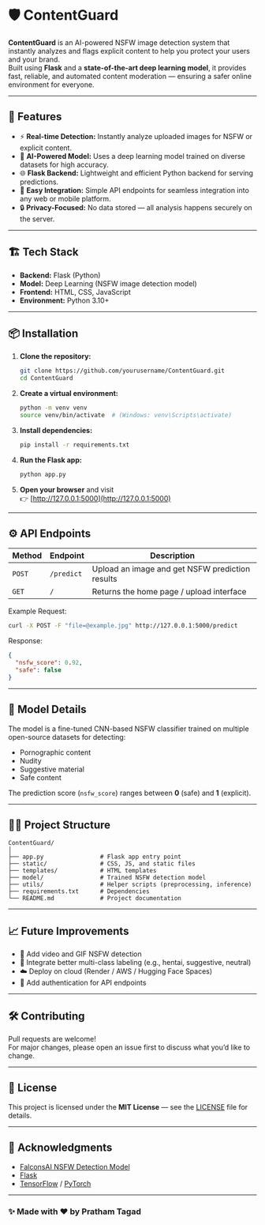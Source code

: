 # 🛡️ ContentGuard

**ContentGuard** is an AI-powered NSFW image detection system that instantly analyzes and flags explicit content to help you protect your users and your brand.  
Built using **Flask** and a **state-of-the-art deep learning model**, it provides fast, reliable, and automated content moderation — ensuring a safer online environment for everyone.

---

## 🚀 Features

- ⚡ **Real-time Detection:** Instantly analyze uploaded images for NSFW or explicit content.  
- 🧠 **AI-Powered Model:** Uses a deep learning model trained on diverse datasets for high accuracy.  
- 🌐 **Flask Backend:** Lightweight and efficient Python backend for serving predictions.  
- 🧩 **Easy Integration:** Simple API endpoints for seamless integration into any web or mobile platform.  
- 🔒 **Privacy-Focused:** No data stored — all analysis happens securely on the server.

---

## 🏗️ Tech Stack

- **Backend:** Flask (Python)  
- **Model:** Deep Learning (NSFW image detection model)  
- **Frontend:** HTML, CSS, JavaScript  
- **Environment:** Python 3.10+  

---

## 📦 Installation

1. **Clone the repository:**
   ```bash
   git clone https://github.com/yourusername/ContentGuard.git
   cd ContentGuard
   ```

2. **Create a virtual environment:**
   ```bash
   python -m venv venv
   source venv/bin/activate  # (Windows: venv\Scripts\activate)
   ```

3. **Install dependencies:**
   ```bash
   pip install -r requirements.txt
   ```

4. **Run the Flask app:**
   ```bash
   python app.py
   ```

5. **Open your browser** and visit  
   👉 [http://127.0.0.1:5000](http://127.0.0.1:5000)

---

## ⚙️ API Endpoints

| Method | Endpoint | Description |
|--------|-----------|-------------|
| `POST` | `/predict` | Upload an image and get NSFW prediction results |
| `GET`  | `/` | Returns the home page / upload interface |

Example Request:
```bash
curl -X POST -F "file=@example.jpg" http://127.0.0.1:5000/predict
```

Response:
```json
{
  "nsfw_score": 0.92,
  "safe": false
}
```

---

## 🧠 Model Details

The model is a fine-tuned CNN-based NSFW classifier trained on multiple open-source datasets for detecting:
- Pornographic content  
- Nudity  
- Suggestive material  
- Safe content  

The prediction score (`nsfw_score`) ranges between **0** (safe) and **1** (explicit).

---

## 🧑‍💻 Project Structure

```
ContentGuard/
│
├── app.py                # Flask app entry point
├── static/               # CSS, JS, and static files
├── templates/            # HTML templates
├── model/                # Trained NSFW detection model
├── utils/                # Helper scripts (preprocessing, inference)
├── requirements.txt      # Dependencies
└── README.md             # Project documentation
```

---

## 📈 Future Improvements

- 🚀 Add video and GIF NSFW detection  
- 🤖 Integrate better multi-class labeling (e.g., hentai, suggestive, neutral)  
- ☁️ Deploy on cloud (Render / AWS / Hugging Face Spaces)  
- 🧩 Add authentication for API endpoints  

---

## 🛠️ Contributing

Pull requests are welcome!  
For major changes, please open an issue first to discuss what you’d like to change.

---

## 📜 License

This project is licensed under the **MIT License** — see the [LICENSE](LICENSE) file for details.

---

## 💬 Acknowledgments

- [FalconsAI NSFW Detection Model](https://github.com/Falconsai/nsfw_image_detection)  
- [Flask](https://flask.palletsprojects.com/)  
- [TensorFlow](https://www.tensorflow.org/) / [PyTorch](https://pytorch.org/)

---

### ✨ Made with ❤️ by Pratham Tagad
